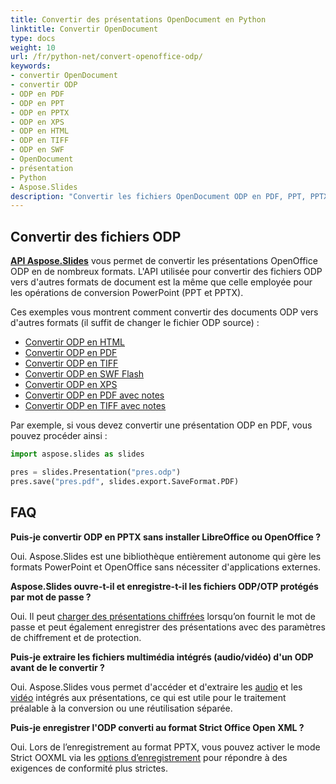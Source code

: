 ```yaml
---
title: Convertir des présentations OpenDocument en Python
linktitle: Convertir OpenDocument
type: docs
weight: 10
url: /fr/python-net/convert-openoffice-odp/
keywords:
- convertir OpenDocument
- convertir ODP
- ODP en PDF
- ODP en PPT
- ODP en PPTX
- ODP en XPS
- ODP en HTML
- ODP en TIFF
- ODP en SWF
- OpenDocument
- présentation
- Python
- Aspose.Slides
description: "Convertir les fichiers OpenDocument ODP en PDF, PPT, PPTX, XPS, HTML, TIFF ou SWF en Python avec Aspose.Slides : exemples de code, haute fidélité, conversion par lots et personnalisation."
---
```


## **Convertir des fichiers ODP**

[**API Aspose.Slides**](https://products.aspose.com/slides/python-net/) vous permet de convertir les présentations OpenOffice ODP en de nombreux formats. L'API utilisée pour convertir des fichiers ODP vers d'autres formats de document est la même que celle employée pour les opérations de conversion PowerPoint (PPT et PPTX).

Ces exemples vous montrent comment convertir des documents ODP vers d'autres formats (il suffit de changer le fichier ODP source) :

- [Convertir ODP en HTML](/slides/fr/python-net/convert-powerpoint-ppt-and-pptx-to-html/)
- [Convertir ODP en PDF](/slides/fr/python-net/convert-powerpoint-ppt-and-pptx-to-pdf/)
- [Convertir ODP en TIFF](/slides/fr/python-net/convert-powerpoint-to-tiff/)
- [Convertir ODP en SWF Flash](/slides/fr/python-net/convert-powerpoint-ppt-and-pptx-to-swf-flash/)
- [Convertir ODP en XPS](/slides/fr/python-net/convert-powerpoint-ppt-and-pptx-to-microsoft-xps-document/)
- [Convertir ODP en PDF avec notes](/slides/fr/python-net/convert-powerpoint-ppt-and-pptx-to-pdf-with-notes/)
- [Convertir ODP en TIFF avec notes](/slides/fr/python-net/convert-powerpoint-ppt-and-pptx-to-tiff-with-notes/)

Par exemple, si vous devez convertir une présentation ODP en PDF, vous pouvez procéder ainsi :

```py
import aspose.slides as slides

pres = slides.Presentation("pres.odp")
pres.save("pres.pdf", slides.export.SaveFormat.PDF)
```

## **FAQ**

**Puis-je convertir ODP en PPTX sans installer LibreOffice ou OpenOffice ?**

Oui. Aspose.Slides est une bibliothèque entièrement autonome qui gère les formats PowerPoint et OpenOffice sans nécessiter d'applications externes.

**Aspose.Slides ouvre-t-il et enregistre-t-il les fichiers ODP/OTP protégés par mot de passe ?**

Oui. Il peut [charger des présentations chiffrées](/slides/fr/python-net/password-protected-presentation/) lorsqu’on fournit le mot de passe et peut également enregistrer des présentations avec des paramètres de chiffrement et de protection.

**Puis-je extraire les fichiers multimédia intégrés (audio/vidéo) d'un ODP avant de le convertir ?**

Oui. Aspose.Slides vous permet d'accéder et d'extraire les [audio](/slides/fr/python-net/audio-frame/) et les [vidéo](/slides/fr/python-net/video-frame/) intégrés aux présentations, ce qui est utile pour le traitement préalable à la conversion ou une réutilisation séparée.

**Puis-je enregistrer l'ODP converti au format Strict Office Open XML ?**

Oui. Lors de l’enregistrement au format PPTX, vous pouvez activer le mode Strict OOXML via les [options d’enregistrement](https://reference.aspose.com/slides/python-net/aspose.slides.export/pptxoptions/) pour répondre à des exigences de conformité plus strictes.